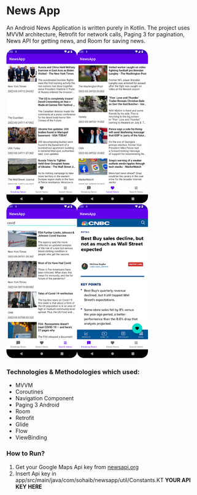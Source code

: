 # News App

An Android News Application is written purely in Kotlin.
The project uses MVVM architecture, Retrofit for network calls, Paging 3 for pagination, News API for getting news, and Room for saving news.

<img src="/previews/Screenshot_20220524_180322.png" height="400"><img src="/previews/Screenshot_20220524_180313.png" height="400"><img src="/previews/Screenshot_20220524_180155.png" height="400"><img src="/previews/Screenshot_20220524_180357.png" height="400">

### Technologies & Methodologies which used:

* MVVM
* Coroutines
* Navigation Component
* Paging 3 Android
* Room
* Retrofit
* Glide
* Flow
* ViewBinding

### How to Run?
1. Get your Google Maps Api key from [newsapi.org](https://newsapi.org/)
2. Insert Api key in app/src/main/java/com/sohaib/newsapp/util/Constants.KT **YOUR API KEY HERE**

